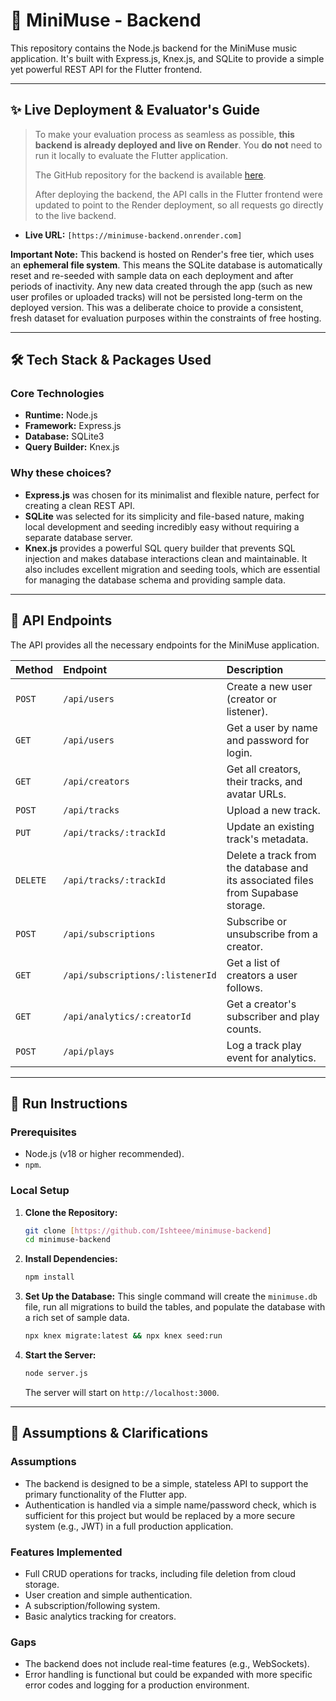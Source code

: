 # 🎵 MiniMuse - Backend

This repository contains the Node.js backend for the MiniMuse music application. It's built with Express.js, Knex.js, and SQLite to provide a simple yet powerful REST API for the Flutter frontend.

---

## ✨ Live Deployment & Evaluator's Guide

> To make your evaluation process as seamless as possible, **this backend is already deployed and live on Render**. You **do not** need to run it locally to evaluate the Flutter application.
>
> The GitHub repository for the backend is available [here](https://github.com/Ishteee/minimuse-backend).
>
> After deploying the backend, the API calls in the Flutter frontend were updated to point to the Render deployment, so all requests go directly to the live backend.

- **Live URL:** `[https://minimuse-backend.onrender.com]`

**Important Note:** This backend is hosted on Render's free tier, which uses an **ephemeral file system**. This means the SQLite database is automatically reset and re-seeded with sample data on each deployment and after periods of inactivity. Any new data created through the app (such as new user profiles or uploaded tracks) will not be persisted long-term on the deployed version. This was a deliberate choice to provide a consistent, fresh dataset for evaluation purposes within the constraints of free hosting.

---

## 🛠️ Tech Stack & Packages Used

### Core Technologies
- **Runtime:** Node.js
- **Framework:** Express.js
- **Database:** SQLite3
- **Query Builder:** Knex.js

### Why these choices?
- **Express.js** was chosen for its minimalist and flexible nature, perfect for creating a clean REST API.
- **SQLite** was selected for its simplicity and file-based nature, making local development and seeding incredibly easy without requiring a separate database server.
- **Knex.js** provides a powerful SQL query builder that prevents SQL injection and makes database interactions clean and maintainable. It also includes excellent migration and seeding tools, which are essential for managing the database schema and providing sample data.

---

## 📄 API Endpoints

The API provides all the necessary endpoints for the MiniMuse application.

| Method    | Endpoint                          | Description                                                                      |
| :-------- | :-------------------------------- | :--------------------------------------------------------------------------------|
| `POST`    | `/api/users`                      | Create a new user (creator or listener).                                         |
| `GET`     | `/api/users`                      | Get a user by name and password for login.                                       |
| `GET`     | `/api/creators`                   | Get all creators, their tracks, and avatar URLs.                                 |
| `POST`    | `/api/tracks`                     | Upload a new track.                                                              |
| `PUT`     | `/api/tracks/:trackId`            | Update an existing track's metadata.                                             |
| `DELETE`  | `/api/tracks/:trackId`            | Delete a track from the database and its associated files from Supabase storage. |
| `POST`    | `/api/subscriptions`              | Subscribe or unsubscribe from a creator.                                         |
| `GET`     | `/api/subscriptions/:listenerId` | Get a list of creators a user follows.                                            |
| `GET`     | `/api/analytics/:creatorId`       | Get a creator's subscriber and play counts.                                      |
| `POST`    | `/api/plays`                      | Log a track play event for analytics.                                            |

---

## 🚀 Run Instructions

### Prerequisites
   - Node.js (v18 or higher recommended).
   - `npm`.

### Local Setup
1.  **Clone the Repository:**
    ```bash
    git clone [https://github.com/Ishteee/minimuse-backend]
    cd minimuse-backend
    ```

2.  **Install Dependencies:**
    ```bash
    npm install
    ```

3.  **Set Up the Database:**
    This single command will create the `minimuse.db` file, run all migrations to build the tables, and populate the database with a rich set of sample data.
    ```bash
    npx knex migrate:latest && npx knex seed:run
    ```

4.  **Start the Server:**
    ```bash
    node server.js
    ```
    The server will start on `http://localhost:3000`.

---

## 📝 Assumptions & Clarifications

### Assumptions
- The backend is designed to be a simple, stateless API to support the primary functionality of the Flutter app.
- Authentication is handled via a simple name/password check, which is sufficient for this project but would be replaced by a more secure system (e.g., JWT) in a full production application.

### Features Implemented
- Full CRUD operations for tracks, including file deletion from cloud storage.
- User creation and simple authentication.
- A subscription/following system.
- Basic analytics tracking for creators.

### Gaps
- The backend does not include real-time features (e.g., WebSockets).
- Error handling is functional but could be expanded with more specific error codes and logging for a production environment.
